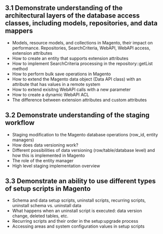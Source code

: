 ##	3.1 Demonstrate understanding of the architectural layers of the database access classes, including models, repositories, and data mappers
-	Models, resource models, and collections in Magento, their impact on performance. Repositories, SearchCriteria, WebAPI, WebAPI access, extension attributes
-	How to create an entity that supports extension attributes
-	How to implement SearchCriteria processing in the repository::getList method
-	How to perform bulk save operations in Magento
-	How to extend the Magento data object (Data API class) with an attribute that has values in a remote system
-	How to extend exisitng WebAPI calls with a new parameter
-	How to create a dynamic WebAPI ACL
-	The difference between extension attributes and custom attributes
##	3.2 Demonstrate understanding of the staging workflow
-	Staging modification to the Magento database operations (row_id, entity managers)
-	How does data versioning work?
-	Different possibilities of data versioning (row/table/database level) and how this is implemented in Magento
-	The role of the entity manager
-	High level staging implementation overview
##	3.3 Demonstrate an ability to use different types of setup scripts in Magento
-	Schema and data setup scripts, uninstall scripts, recurring scripts, uninstall schema vs. uninstall data
-	What happens when an uninstall script is executed: data version change, deleted tables, etc.
-	Recurring scripts and their order in the setup:upgrade process
-	Accessing areas and system configuration values in setup scripts
